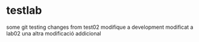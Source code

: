 # testlab
some git testing
changes from test02
modifique a development
modificat a lab02
una altra modificació addicional
